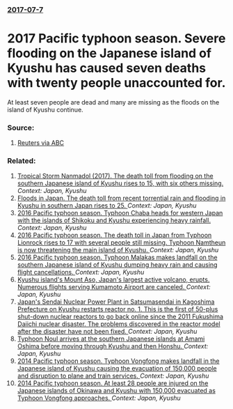 ### [2017-07-7](/news/2017/07/7/index.md)

# 2017 Pacific typhoon season. Severe flooding on the Japanese island of Kyushu has caused seven deaths with twenty people unaccounted for. 

At least seven people are dead and many are missing as the floods on the island of Kyushu continue.


### Source:

1. [Reuters via ABC](http://www.abc.net.au/news/2017-07-07/japan-floods-continue-six-dead-22-still-missing/8688086)

### Related:

1. [Tropical Storm Nanmadol (2017). The death toll from flooding on the southern Japanese island of Kyushu rises to 15, with six others missing. ](/news/2017/07/8/tropical-storm-nanmadol-2017-the-death-toll-from-flooding-on-the-southern-japanese-island-of-kyushu-rises-to-15-with-six-others-missing.md) _Context: Japan, Kyushu_
2. [Floods in Japan. The death toll from recent torrential rain and flooding in Kyushu in southern Japan rises to 25. ](/news/2017/07/11/floods-in-japan-the-death-toll-from-recent-torrential-rain-and-flooding-in-kyushu-in-southern-japan-rises-to-25.md) _Context: Japan, Kyushu_
3. [2016 Pacific typhoon season. Typhoon Chaba heads for western Japan with the islands of Shikoku and Kyushu experiencing heavy rainfall. ](/news/2016/10/5/2016-pacific-typhoon-season-typhoon-chaba-heads-for-western-japan-with-the-islands-of-shikoku-and-kyushu-experiencing-heavy-rainfall.md) _Context: Japan, Kyushu_
4. [2016 Pacific typhoon season. The death toll in Japan from Typhoon Lionrock rises to 17 with several people still missing. Typhoon Namtheun is now threatening the main island of Kyushu. ](/news/2016/09/4/2016-pacific-typhoon-season-the-death-toll-in-japan-from-typhoon-lionrock-rises-to-17-with-several-people-still-missing-typhoon-namtheun-i.md) _Context: Japan, Kyushu_
5. [2016 Pacific typhoon season. Typhoon Malakas makes landfall on the southern Japanese island of Kyushu dumping heavy rain and causing flight cancellations. ](/news/2016/09/20/2016-pacific-typhoon-season-typhoon-malakas-makes-landfall-on-the-southern-japanese-island-of-kyushu-dumping-heavy-rain-and-causing-flight.md) _Context: Japan, Kyushu_
6. [Kyushu island's Mount Aso, Japan's largest active volcano, erupts. Numerous flights serving Kumamoto Airport are canceled. ](/news/2015/09/14/kyushu-island-s-mount-aso-japan-s-largest-active-volcano-erupts-numerous-flights-serving-kumamoto-airport-are-canceled.md) _Context: Japan, Kyushu_
7. [Japan's Sendai Nuclear Power Plant in Satsumasendai in Kagoshima Prefecture on Kyushu restarts reactor no. 1. This is the first of 50-plus shut-down nuclear reactors to go back online since the 2011 Fukushima Daiichi nuclear disaster. The problems discovered in the reactor model after the disaster have not been fixed. ](/news/2015/08/11/japan-s-sendai-nuclear-power-plant-in-satsumasendai-in-kagoshima-prefecture-on-kyushu-restarts-reactor-no-1-this-is-the-first-of-50-plus-s.md) _Context: Japan, Kyushu_
8. [Typhoon Noul arrives at the southern Japanese islands at Amami Oshima before moving through Kyushu and then Honshu. ](/news/2015/05/12/typhoon-noul-arrives-at-the-southern-japanese-islands-at-amami-oshima-before-moving-through-kyushu-and-then-honshu.md) _Context: Japan, Kyushu_
9. [2014 Pacific typhoon season. Typhoon Vongfong makes landfall in the Japanese island of Kyushu causing the evacuation of 150,000 people and disruption to plane and train services. ](/news/2014/10/13/2014-pacific-typhoon-season-typhoon-vongfong-makes-landfall-in-the-japanese-island-of-kyushu-causing-the-evacuation-of-150-000-people-and-d.md) _Context: Japan, Kyushu_
10. [2014 Pacific typhoon season. At least 28 people are injured on the Japanese islands of Okinawa and Kyushu with 150,000 evacuated as Typhoon Vongfong approaches. ](/news/2014/10/12/2014-pacific-typhoon-season-at-least-28-people-are-injured-on-the-japanese-islands-of-okinawa-and-kyushu-with-150-000-evacuated-as-typhoon.md) _Context: Japan, Kyushu_
